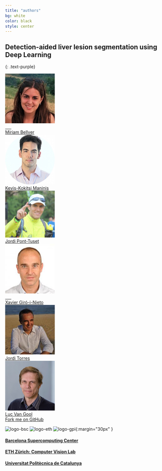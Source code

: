 ```yaml
---
title: "authors"
bg: white
color: black
style: center
---
```


## Detection-aided liver lesion segmentation using Deep Learning
{: .text-purple}

<div class="author">
    <a href="https://imatge.upc.edu/web/people/miriam-bellver" target="_blank">
      <div class="authorphoto"><img src="./assets/authors/MiriamBellver160x160.jpg"></div>
      <div>Míriam Bellver</div>
    </a>
</div>
<div class="author">
    <a href="http://www.vision.ee.ethz.ch/~kmaninis/" target="_blank">
      <div class="authorphoto"><img src="./assets/authors/KManinis160x160.jpg"></div>
      <div>Kevis-Kokitsi Maninis</div>
    </a>
</div>
<div class="author">
    <a href="http://jponttuset.cat/publications/" target="_blank">
      <div class="authorphoto"><img src="./assets/authors/JordiPont160x160.png"></div>
      <div>Jordi Pont-Tuset</div>
    </a>
</div>
<div class="author">
    <a href="https://imatge.upc.edu/web/people/xavier-giro" target="_blank">
      <div class="authorphoto"><img src="./assets/authors/XavierGiro160x160.jpg"></div>
      <div>Xavier Giró-i-Nieto</div>
    </a>
</div>
<div class="author">
    <a href="http://www.jorditorres.org/" target="_blank">
      <div class="authorphoto"><img src="./assets/authors/JordiTorres160x160.jpg"></div>
      <div>Jordi Torres</div>
    </a>
</div>
<div class="author">
    <a href="https://www.vision.ee.ethz.ch/en/members/get_member.cgi?id=1/" target="_blank">
      <div class="authorphoto"><img src="./assets/authors/lucvangool160x160.jpg"></div>
      <div>Luc Van Gool</div>
    </a>
</div>

<span id="forkongithub">
  <a href="{{ site.source_link }}" class="bg-blue">
    Fork me on GitHub
  </a>
</span>

![logo-bsc](https://github.com/imatge-upc/medical-2017-liver/blob/master/logos/bsc320x86.png?raw=true)
![logo-eth](https://github.com/imatge-upc/medical-2017-liver/blob/master/logos/ethzurich_smaller.png?raw=true)
![logo-gpi](https://github.com/imatge-upc/medical-2017-liver/blob/master/logos/gpi320x70.png?raw=true){:margin="30px" }


#### [Barcelona Supercomputing Center](https://www.bsc.es/)
#### [ETH Zürich: Computer Vision Lab](http://www.vision.ee.ethz.ch/en/)
#### [Universitat Politècnica de Catalunya](https://imatge.upc.edu/web/)


